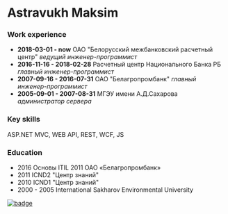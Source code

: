 # Astravukh Maksim

### Work experience

 - **2018-03-01 - now** ОАО "Белорусский межбанковский расчетный центр"
   *ведущий инженер-программист*
 - **2016-11-16 - 2018-02-28** Расчетный центр Национального Банка РБ
   *главный инженер-программист*
 - **2007-09-16 - 2016-07-31** ОАО "Белагропромбанк"
   *главный инженер-программист*
 - **2005-09-01 - 2007-08-31** МГЭУ имени А.Д.Сахарова
   *администратор сервера*
### Key skills
ASP.NET MVC, WEB API, REST, WCF, JS
### Education
 - 2016 Основы ITIL 2011 ОАО «Белагропромбанк»
 - 2011 ICND2 "Центр знаний"
 - 2010 ICND1 "Центр знаний"
 - 2000 - 2005 International Sakharov Environmental University

<a href="https://www.codewars.com/users/astravukh" rel="Codewars">![badge](https://www.codewars.com/users/astravukh/badges/small)</a>
